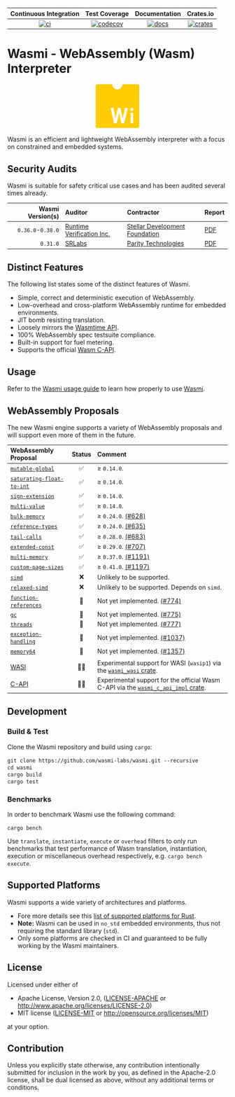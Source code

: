 
| Continuous Integration |     Test Coverage    |  Documentation   |      Crates.io       |
|:----------------------:|:--------------------:|:----------------:|:--------------------:|
| [![ci][1]][2]          | [![codecov][3]][4]   | [![docs][5]][6] | [![crates][7]][8]  |

[1]: https://github.com/wasmi-labs/wasmi/workflows/Rust%20-%20Continuous%20Integration/badge.svg?branch=master
[2]: https://github.com/wasmi-labs/wasmi/actions?query=workflow%3A%22Rust+-+Continuous+Integration%22+branch%3Amaster
[3]: https://codecov.io/gh/wasmi-labs/wasmi/branch/master/graph/badge.svg
[4]: https://codecov.io/gh/wasmi-labs/wasmi/branch/master
[5]: https://docs.rs/wasmi/badge.svg
[6]: https://docs.rs/wasmi
[7]: https://img.shields.io/crates/v/wasmi.svg
[8]: https://crates.io/crates/wasmi

[license-mit-badge]: https://img.shields.io/badge/license-MIT-blue.svg
[license-apache-badge]: https://img.shields.io/badge/license-APACHE-orange.svg

# Wasmi - WebAssembly (Wasm) Interpreter

<p align="center">
  <img src="./resources/wasmi-logo.png" width="100" height="100">
</p>

Wasmi is an efficient and lightweight WebAssembly interpreter with a focus on constrained and embedded systems.

## Security Audits

Wasmi is suitable for safety critical use cases and has been audited several times already.

| Wasmi Version(s) | Auditor | Contractor | Report |
|--:|:--|:--|:--|
| `0.36.0`-`0.38.0` | [Runtime Verification Inc.] | [Stellar Development Foundation] | [PDF](./resources/audit-2024-11-27.pdf) |
| `0.31.0` | [SRLabs] | [Parity Technologies] | [PDF](./resources/audit-2023-12-20.pdf) |

[Wasmtime]: https://github.com/bytecodealliance/wasmtime
[SRLabs]: https://www.srlabs.de/
[Runtime Verification Inc.]: https://runtimeverification.com/
[Stellar Development Foundation]: https://stellar.org/foundation
[Parity Technologies]: https://www.parity.io/

## Distinct Features

The following list states some of the distinct features of Wasmi.

- Simple, correct and deterministic execution of WebAssembly.
- Low-overhead and cross-platform WebAssembly runtime for embedded environments.
- JIT bomb resisting translation.
- Loosely mirrors the [Wasmtime API](https://docs.rs/wasmtime/).
- 100% WebAssembly spec testsuite compliance.
- Built-in support for fuel metering.
- Supports the official [Wasm C-API](https://github.com/WebAssembly/wasm-c-api).

## Usage

Refer to the [Wasmi usage guide](./docs/usage.md) to learn how properly to use [Wasmi](https://crates.io/crates/wasmi).

## WebAssembly Proposals

The new Wasmi engine supports a variety of WebAssembly proposals and will support even more of them in the future.

| WebAssembly Proposal | Status | Comment |
|:--|:--:|:--|
| [`mutable-global`] | ✅ | ≥ `0.14.0`. |
| [`saturating-float-to-int`] | ✅ | ≥ `0.14.0`. |
| [`sign-extension`] | ✅ | ≥ `0.14.0`. |
| [`multi-value`] | ✅ | ≥ `0.14.0`. |
| [`bulk-memory`] | ✅ | ≥ `0.24.0`. [(#628)] |
| [`reference-types`] | ✅ | ≥ `0.24.0`. [(#635)] |
| [`tail-calls`] | ✅ | ≥ `0.28.0`. [(#683)] |
| [`extended-const`] | ✅ | ≥ `0.29.0`. [(#707)] |
| [`multi-memory`] | ✅ | ≥ `0.37.0`. [(#1191)] |
| [`custom-page-sizes`] | ✅ | ≥ `0.41.0`. [(#1197)] |
| [`simd`] | ❌ | Unlikely to be supported. |
| [`relaxed-simd`] | ❌ | Unlikely to be supported. Depends on `simd`. |
| [`function-references`] | 📅 | Not yet implemented. [(#774)] |
| [`gc`] | 📅 | Not yet implemented. [(#775)] |
| [`threads`] | 📅 | Not yet implemented. [(#777)] |
| [`exception-handling`] | 📅 | Not yet implemented. [(#1037)] |
| [`memory64`] | 📅 | Not yet implemented. [(#1357)] |
| | |
| [WASI] | 👨‍🔬 | Experimental support for WASI (`wasip1`) via the [`wasmi_wasi` crate]. |
| [C-API] | 👨‍🔬 | Experimental support for the official Wasm C-API via the [`wasmi_c_api_impl` crate]. |

[`mutable-global`]: https://github.com/WebAssembly/mutable-global
[`saturating-float-to-int`]: https://github.com/WebAssembly/nontrapping-float-to-int-conversions
[`sign-extension`]: https://github.com/WebAssembly/sign-extension-ops
[`multi-value`]: https://github.com/WebAssembly/multi-value
[`reference-types`]: https://github.com/WebAssembly/reference-types
[`bulk-memory`]: https://github.com/WebAssembly/bulk-memory-operations
[`simd` ]: https://github.com/webassembly/simd
[`tail-calls`]: https://github.com/WebAssembly/tail-call
[`extended-const`]: https://github.com/WebAssembly/extended-const
[`function-references`]: https://github.com/WebAssembly/function-references
[`gc`]: https://github.com/WebAssembly/gc
[`multi-memory`]: https://github.com/WebAssembly/multi-memory
[`threads`]: https://github.com/WebAssembly/threads
[`relaxed-simd`]: https://github.com/WebAssembly/relaxed-simd
[`exception-handling`]: https://github.com/WebAssembly/exception-handling
[`custom-page-sizes`]: https://github.com/WebAssembly/custom-page-sizes
[`memory64`]: https://github.com/WebAssembly/memory64

[WASI]: https://github.com/WebAssembly/WASI
[C-API]: https://github.com/WebAssembly/wasm-c-api
[`wasmi_wasi` crate]: ./crates/wasi
[`wasmi_c_api_impl` crate]: ./crates/c_api

[(#363)]: https://github.com/wasmi-labs/wasmi/issues/363
[(#364)]: https://github.com/wasmi-labs/wasmi/issues/364
[(#496)]: https://github.com/wasmi-labs/wasmi/issues/496
[(#628)]: https://github.com/wasmi-labs/wasmi/pull/628
[(#635)]: https://github.com/wasmi-labs/wasmi/pull/635
[(#638)]: https://github.com/wasmi-labs/wasmi/pull/638
[(#683)]: https://github.com/wasmi-labs/wasmi/pull/683
[(#707)]: https://github.com/wasmi-labs/wasmi/pull/707
[(#774)]: https://github.com/wasmi-labs/wasmi/pull/774
[(#775)]: https://github.com/wasmi-labs/wasmi/pull/775
[(#776)]: https://github.com/wasmi-labs/wasmi/pull/776
[(#777)]: https://github.com/wasmi-labs/wasmi/pull/777
[(#1037)]: https://github.com/wasmi-labs/wasmi/issues/1137
[(#1197)]: https://github.com/wasmi-labs/wasmi/issues/1197
[(#1191)]: https://github.com/wasmi-labs/wasmi/issues/1191
[(#1357)]: https://github.com/wasmi-labs/wasmi/issues/1357

## Development

### Build & Test

Clone the Wasmi repository and build using `cargo`:

```console
git clone https://github.com/wasmi-labs/wasmi.git --recursive
cd wasmi
cargo build
cargo test
```

### Benchmarks

In order to benchmark Wasmi use the following command:

```console
cargo bench
```

Use `translate`, `instantiate`, `execute` or `overhead` filters to only run benchmarks that test performance of Wasm translation, instantiation, execution or miscellaneous overhead respectively, e.g. `cargo bench execute`.

## Supported Platforms

Wasmi supports a wide variety of architectures and platforms.

- Fore more details see this [list of supported platforms for Rust](https://doc.rust-lang.org/stable/rustc/platform-support.html).
- **Note:** Wasmi can be used in `no_std` embedded environments, thus not requiring the standard library (`std`).
- Only some platforms are checked in CI and guaranteed to be fully working by the Wasmi maintainers.

## License

Licensed under either of

  * Apache License, Version 2.0, ([LICENSE-APACHE](LICENSE-APACHE) or <http://www.apache.org/licenses/LICENSE-2.0>)
  * MIT license ([LICENSE-MIT](LICENSE-MIT) or <http://opensource.org/licenses/MIT>)

at your option.

## Contribution

Unless you explicitly state otherwise, any contribution intentionally submitted for inclusion in the work by you, as defined in the Apache-2.0 license, shall be dual licensed as above, without any additional terms or conditions.
